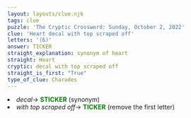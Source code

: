 ```yaml
---
layout: layouts/clue.njk
tags: clue
puzzle: 'The Cryptic Crossword: Sunday, October 2, 2022'
clue: 'Heart decal with top scraped off'
letters: '(6)'
answer: TICKER
straight_explanation: synonym of heart
straight: Heart
cryptic: decal with top scraped off
straight_is_first: "True"
type_of_clue: Charades
---
```

<li><i>decal</i>→ <span style="color:green"><b> STICKER</b></span> (synonym)</li>
<li><i>with top scraped off</i>→ <span style="color:green"><b> TICKER</b></span> (remove the first letter)</li>